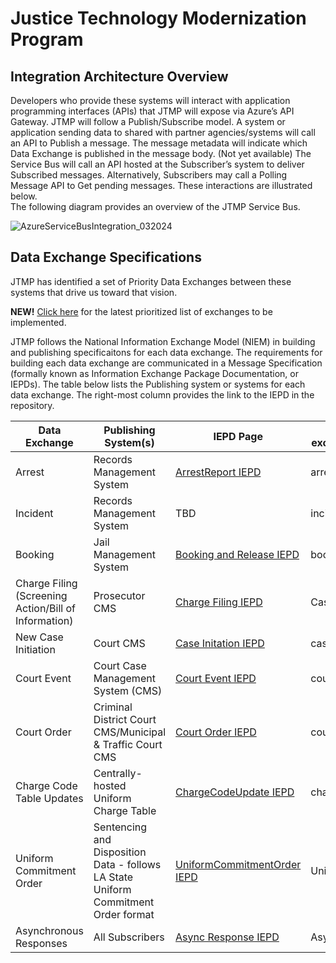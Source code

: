 <h1>Justice Technology Modernization Program</h1>
<h2>Integration Architecture Overview</h2>
<p>Developers who provide these systems will interact with application programming interfaces (APIs) that JTMP will expose via Azure’s API Gateway. ​JTMP will follow a Publish/Subscribe model. ​A system or application sending data to shared with partner agencies/systems will call an API to Publish a message. ​The message metadata will indicate which Data Exchange is published in the message body. ​(Not yet available) The Service Bus will call an API hosted at the Subscriber’s system to deliver Subscribed messages. ​Alternatively, Subscribers may call a Polling Message API to Get pending messages. ​These interactions are illustrated below. <br>
The following diagram provides an overview of the JTMP Service Bus. ​</p>

![AzureServiceBusIntegration_032024](https://github.com/CityOfNewOrleans/JTMP-Data-Exchange-Specs/assets/164246967/b57a533a-3345-4b62-a3b8-5c11cf4c4e98 "Azure Service Bus")

<h2>Data Exchange Specifications </h2>
<p>JTMP has identified a set of Priority Data Exchanges between these systems that drive us toward that vision.  
 
<b>NEW!</b> [Click here](https://github.com/CityOfNewOrleans/JTMP-Data-Exchange-Specs/blob/main/resources/Orleans%20JTMP%20ESB%20Exchange%20List-20241219.xlsx) for the latest prioritized list of exchanges to be implemented.  
 
 JTMP follows the National Information Exchange Model (NIEM) in building and publishing specificaitons for each data exchange. The requirements for building each data exchange are communicated in a Message Specification (formally known as Information Exchange Package Documentation, or IEPDs). The table below lists the Publishing system or systems for each data exchange. The right-most column provides the link to the IEPD in the repository.</p>
 
|Data Exchange |Publishing System(s) |IEPD Page |API Topic-exchangeDataType name|
|-----|------|------|-----|
|Arrest|Records Management System |[ArrestReport IEPD](https://github.com/CityOfNewOrleans/JTMP-Data-Exchange-Specs/blob/main/schemas/ArrestReport_iepd/ArrestReport.md)|arrestReport|
Incident|Records Management System |TBD |incidentReport|
|Booking | Jail Management System|[Booking and Release IEPD](https://github.com/CityOfNewOrleans/JTMP-Data-Exchange-Specs/blob/main/schemas/booking_iepd/BookingAndRelease.md) |bookingAndRelease|
|Charge Filing (Screening Action/Bill of Information) | Prosecutor CMS|[Charge Filing IEPD](https://github.com/CityOfNewOrleans/JTMP-Data-Exchange-Specs/blob/main/schemas/ChargeFiling_iepd/ChargeFiling.md)|CaseChargeFiling|
|New Case Initiation |Court CMS|[Case Initation IEPD](https://github.com/CityOfNewOrleans/JTMP-Data-Exchange-Specs/blob/main/CaseInitiation.md) |caseInitiation|
|Court Event|Court Case Management System (CMS)|[Court Event IEPD](https://github.com/CityOfNewOrleans/JTMP-Data-Exchange-Specs/blob/main/CourtEventExchange.md) |courtEvent|
|Court Order|Criminal District Court CMS/Municipal & Traffic Court CMS|[Court Order IEPD](https://github.com/CityOfNewOrleans/JTMP-Data-Exchange-Specs/blob/main/CourtOrderExchange.md)|courtOrder|
|Charge Code Table Updates|Centrally-hosted Uniform Charge Table|[ChargeCodeUpdate IEPD](https://github.com/CityOfNewOrleans/JTMP-Data-Exchange-Specs/blob/main/ChargeCodeUpdateExchange.md)|chargeUpdate|
|Uniform Commitment Order|Sentencing and Disposition Data - follows LA State Uniform Commitment Order format|[UniformCommitmentOrder IEPD](https://github.com/CityOfNewOrleans/JTMP-Data-Exchange-Specs/blob/main/schemas/UniformCommitmentOrder_iepd/UCO.md)|UniformCommitmentOrder|
|Asynchronous Responses|All Subscribers|[Async Response IEPD](https://github.com/CityOfNewOrleans/JTMP-Data-Exchange-Specs/blob/main/AsyncResponse.md)|AsyncResponse|
